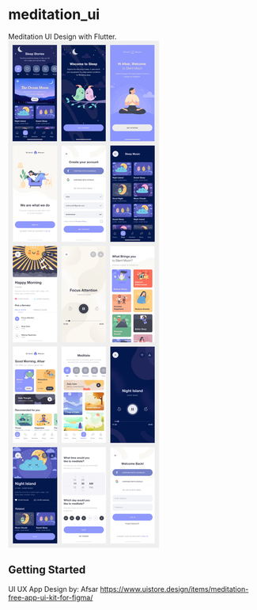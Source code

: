 # meditation_ui

Meditation UI Design with Flutter.
!['meditation app ui'](assets/images/meditation_app_ui.webp)

## Getting Started

UI UX App Design by: Afsar
https://www.uistore.design/items/meditation-free-app-ui-kit-for-figma/

